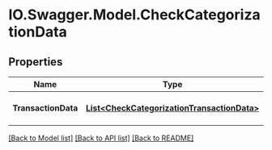 # IO.Swagger.Model.CheckCategorizationData
## Properties

Name | Type | Description | Notes
------------ | ------------- | ------------- | -------------
**TransactionData** | [**List&lt;CheckCategorizationTransactionData&gt;**](CheckCategorizationTransactionData.md) | Set of transaction data | 

[[Back to Model list]](../README.md#documentation-for-models) [[Back to API list]](../README.md#documentation-for-api-endpoints) [[Back to README]](../README.md)

